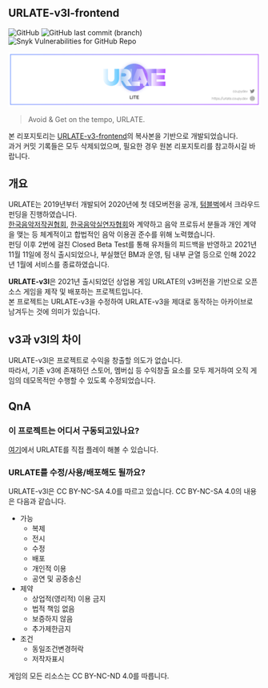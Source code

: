 ## URLATE-v3l-frontend

![GitHub](https://img.shields.io/github/license/HyeokjinKang/urlate-v3l-frontend)
![GitHub last commit (branch)](https://img.shields.io/github/last-commit/HyeokjinKang/urlate-v3l-frontend/main?label=updated)
![Snyk Vulnerabilities for GitHub Repo](https://img.shields.io/snyk/vulnerabilities/github/HyeokjinKang/urlate-v3l-frontend)

![image](urlate-v3l.png)

> Avoid & Get on the tempo, URLATE.

본 리포지토리는 [URLATE-v3-frontend](https://github.com/team-croissant/urlate-v3-frontend)의 복사본을 기반으로 개발되었습니다.  
과거 커밋 기록들은 모두 삭제되었으며, 필요한 경우 원본 리포지토리를 참고하시길 바랍니다.

## 개요

URLATE는 2019년부터 개발되어 2020년에 첫 데모버전을 공개, [텀블벅](https://tumblbug.com/urlate)에서 크라우드 펀딩을 진행하였습니다.  
[한국음악저작권협회](https://www.komca.or.kr/CTLJSP), [한국음악실연자협회](https://www.fkmp.kr)와 계약하고 음악 프로듀서 분들과 개인 계약을 맺는 등 체계적이고 합법적인 음악 이용권 준수를 위해 노력했습니다.  
펀딩 이후 2번에 걸친 Closed Beta Test를 통해 유저들의 피드백을 반영하고 2021년 11월 11일에 정식 출시되었으나, 부실했던 BM과 운영, 팀 내부 균열 등으로 인해 2022년 1월에 서비스를 종료하였습니다.

**URLATE-v3l**은 2021년 출시되었던 상업용 게임 URLATE의 v3버전을 기반으로 오픈소스 게임을 제작 및 배포하는 프로젝트입니다.  
본 프로젝트는 URLATE-v3을 수정하여 URLATE-v3을 제대로 동작하는 아카이브로 남겨두는 것에 의미가 있습니다.

## v3과 v3l의 차이

URLATE-v3l은 프로젝트로 수익을 창출할 의도가 없습니다.  
따라서, 기존 v3에 존재하던 스토어, 멤버십 등 수익창출 요소를 모두 제거하여 오직 게임의 데모목적만 수행할 수 있도록 수정되었습니다.

## QnA

### 이 프로젝트는 어디서 구동되고있나요?

[여기](https://urlate.coupy.dev/)에서 URLATE를 직접 플레이 해볼 수 있습니다.

### URLATE를 수정/사용/배포해도 될까요?

URLATE-v3l은 CC BY-NC-SA 4.0를 따르고 있습니다. CC BY-NC-SA 4.0의 내용은 다음과 같습니다.

- 가능
  - 복제
  - 전시
  - 수정
  - 배포
  - 개인적 이용
  - 공연 및 공중송신
- 제약
  - 상업적(영리적) 이용 금지
  - 법적 책임 없음
  - 보증하지 않음
  - 추가제한금지
- 조건
  - 동일조건변경허락
  - 저작자표시

게임의 모든 리소스는 CC BY-NC-ND 4.0를 따릅니다.
